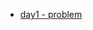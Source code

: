 - [day1 - problem](https://linkhttps://github.com/nagdistaa/daily-js-problem-solving/new/main?filename=README.md)
